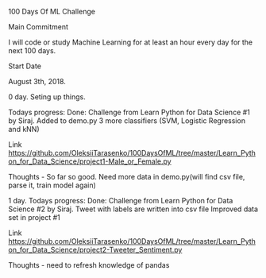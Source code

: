 100 Days Of ML Challenge

Main Commitment

I will code or study Machine Learning for at least an hour every day for the next 100 days.

Start Date

August 3th, 2018.

0 day. Seting up things.

Todays progress:
Done:
Challenge from Learn Python for Data Science #1 by Siraj.
Added to demo.py 3 more classifiers (SVM, Logistic Regression and kNN)

Link https://github.com/OleksiiTarasenko/100DaysOfML/tree/master/Learn_Python_for_Data_Science/project1-Male_or_Female.py  
                   
Thoughts -  So far so good. Need more data in demo.py(will find csv file, parse it, train model again)  

1 day. 
Todays progress:
Done:
Challenge from Learn Python for Data Science #2 by Siraj.
Tweet with labels are written into csv file
Improved data set in project #1

Link https://github.com/OleksiiTarasenko/100DaysOfML/tree/master/Learn_Python_for_Data_Science/project2-Tweeter_Sentiment.py

Thoughts - need to refresh knowledge of pandas